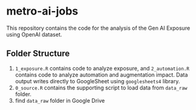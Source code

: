 # metro-ai-jobs

This repository contains the code for the analysis of the Gen AI Exposure using OpenAI dataset.

## Folder Structure

1. `1_exposure.R` contains code to analyze exposure, and `2_automation.R` contains code to analyze automation and augmentation impact. Data output writes directly to GoogleSheet using `googlesheets4` library.
2. `0_source.R` contains the supporting script to load data from `data_raw` folder. 
3. find `data_raw` folder in Google Drive

